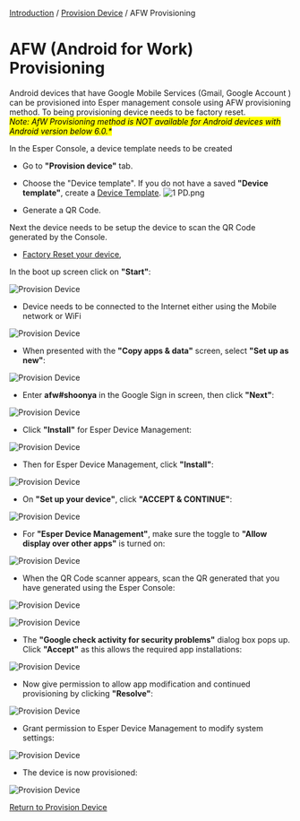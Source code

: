 [Introduction](../../console.md) / [Provision Device](../index.md) / AFW Provisioning

# AFW (Android for Work) Provisioning

Android devices that have Google Mobile Services (Gmail, Google Account ) can be provisioned into Esper management console using AFW provisioning method. To being provisioning device needs to be factory reset. <br> <mark> <i> Note: AfW Provisioning method is NOT available for Android devices with Android version below 6.0.\* </i> </mark> </br>

In the Esper Console, a device template needs to be created

* Go to **"Provision device"** tab.
* Choose the "Device template". If you do not have a saved **"Device template"**, create a [Device Template](../../../device-template/index.md). ![1 PD.png](../../../assets/OLD_DASHBOARD/1_PD.png)

* Generate a QR Code.

Next the device needs to be setup the device to scan the QR Code generated by the Console.

* [Factory Reset your device](../../howtofactoryreset.md),

In the boot up screen click on **"Start"**:

![Provision Device](../../../assets/OLD_DASHBOARD/1_ProD.png)

* Device needs to be connected to the Internet either using the Mobile network or WiFi

![Provision Device](../../../assets/OLD_DASHBOARD/3_PD.png)

* When presented with the **"Copy apps & data"** screen, select **"Set up as new"**:

![Provision Device](../../../assets/OLD_DASHBOARD/5_PD.png)

* Enter **afw#shoonya** in the Google Sign in screen, then click **"Next"**:

![Provision Device](../../../assets/OLD_DASHBOARD/6_PD.png)

* Click **"Install"** for Esper Device Management:

![Provision Device](../../../assets/OLD_DASHBOARD/8_PD.png)

* Then for Esper Device Management, click **"Install"**:

![Provision Device](../../../assets/OLD_DASHBOARD/10_PD.png)

* On **"Set up your device"**, click **"ACCEPT & CONTINUE"**:

![Provision Device](../../../assets/OLD_DASHBOARD/12_PD.png)

* For **"Esper Device Management"**, make sure the toggle to **"Allow display over other apps"** is turned on:

![Provision Device](../../../assets/OLD_DASHBOARD/12.1_PD.png)

* When the QR Code scanner appears, scan the QR generated that you have generated using the Esper Console:

![Provision Device](../../../assets/OLD_DASHBOARD/13_PD.png)

![Provision Device](../../../assets/OLD_DASHBOARD/13.1_PD.png)

* The **"Google check activity for security problems"** dialog box pops up. Click **"Accept"** as this allows the required app installations:

![Provision Device](../../../assets/OLD_DASHBOARD/14.1_PD.png)

* Now give permission to allow app modification and continued provisioning by clicking **"Resolve"**:

![Provision Device](../../../assets/OLD_DASHBOARD/16_PD.png)

* Grant permission to Esper Device Management to modify system settings:

![Provision Device](../../../assets/OLD_DASHBOARD/18_PD.png)

* The device is now provisioned:

![Provision Device](../../../assets/OLD_DASHBOARD/100.png)

[Return to Provision Device](../index.md)
